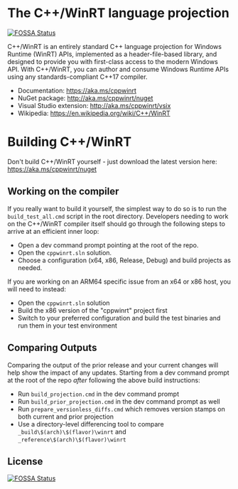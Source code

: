 # The C++/WinRT language projection
[![FOSSA Status](https://app.fossa.com/api/projects/git%2Bgithub.com%2Fhoneycindy%2Fcppwinrt.svg?type=shield)](https://app.fossa.com/projects/git%2Bgithub.com%2Fhoneycindy%2Fcppwinrt?ref=badge_shield)


C++/WinRT is an entirely standard C++ language projection for Windows Runtime (WinRT) APIs, implemented as a header-file-based library, and designed to provide you with first-class access to the modern Windows API. With C++/WinRT, you can author and consume Windows Runtime APIs using any standards-compliant C++17 compiler.

* Documentation: https://aka.ms/cppwinrt
* NuGet package: http://aka.ms/cppwinrt/nuget
* Visual Studio extension: http://aka.ms/cppwinrt/vsix
* Wikipedia: https://en.wikipedia.org/wiki/C++/WinRT

# Building C++/WinRT

Don't build C++/WinRT yourself - just download the latest version here: https://aka.ms/cppwinrt/nuget

## Working on the compiler

If you really want to build it yourself, the simplest way to do so is to run the `build_test_all.cmd` script in the root directory. Developers needing to work on the C++/WinRT compiler itself should go through the following steps to arrive at an efficient inner loop:

* Open a dev command prompt pointing at the root of the repo.
* Open the `cppwinrt.sln` solution.
* Choose a configuration (x64, x86, Release, Debug) and build projects as needed.

If you are working on an ARM64 specific issue from an x64 or x86 host, you will need to instead:

* Open the `cppwinrt.sln` solution
* Build the x86 version of the "cppwinrt" project first
* Switch to your preferred configuration and build the test binaries and run them in your test environment

## Comparing Outputs

Comparing the output of the prior release and your current changes will help show the impact of any updates. Starting from
a dev command prompt at the root of the repo _after_ following the above build instructions:

* Run `build_projection.cmd` in the dev command prompt
* Run `build_prior_projection.cmd` in the dev command prompt as well
* Run `prepare_versionless_diffs.cmd` which removes version stamps on both current and prior projection
* Use a directory-level differencing tool to compare `_build\$(arch)\$(flavor)\winrt` and `_reference\$(arch)\$(flavor)\winrt`


## License
[![FOSSA Status](https://app.fossa.com/api/projects/git%2Bgithub.com%2Fhoneycindy%2Fcppwinrt.svg?type=large)](https://app.fossa.com/projects/git%2Bgithub.com%2Fhoneycindy%2Fcppwinrt?ref=badge_large)
